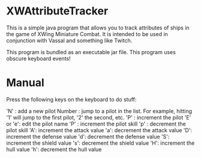 # XWAttributeTracker

This is a simple java program that allows you to track attributes of ships in the game of XWing Miniature Combat.  It is intended to be used in conjunction with Vassal and something like Twitch.

This program is bundled as an executable jar file.  This program uses obscure keyboard events!

# Manual

Press the following keys on the keyboard to do stuff:

'N' : add a new pilot
Number : jump to a pilot in the list.  For example, hitting '1' will jump to the first pilot, '2' the second, etc.
'P' : increment the pilot
'E' or 'e': edit the pilot name
'P' : increment the pilot skill
'p' : decrement the pilot skill
'A': increment the attack value
'a': decrement the attack value
'D': increment the defense value
'd': decrement the defense value
'S': increment the shield value
's': decrement the shield value
'H': increment the hull value
'h': decrement the hull value
